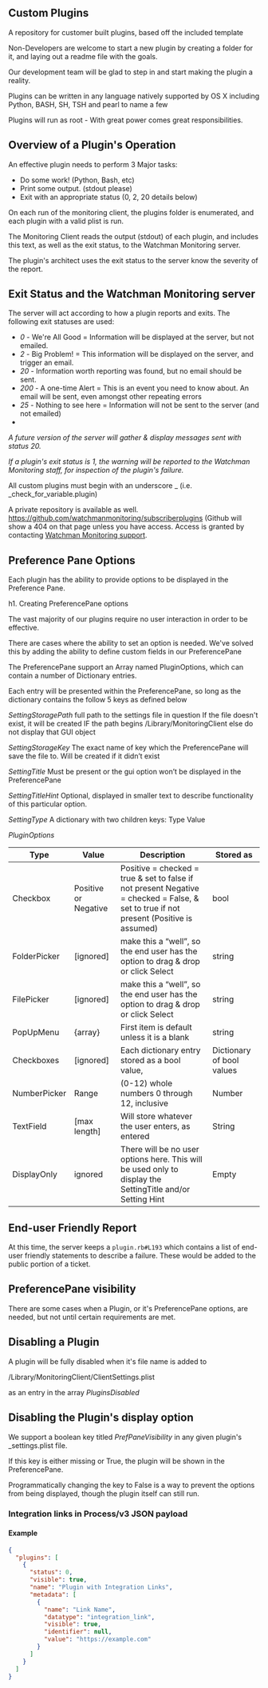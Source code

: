 Custom Plugins
--------------

A repository for customer built plugins, based off the included template

Non-Developers are welcome to start a new plugin by creating a folder for it, and laying out a readme file with the goals.

Our development team will be glad to step in and start making the plugin a reality.

Plugins can be written in any language natively supported by OS X including Python, BASH, SH, TSH and pearl to name a few

Plugins will run as root - With great power comes great responsibilities.

Overview of a Plugin's Operation
--------------

An effective plugin needs to perform 3 Major tasks:
* Do some work! (Python, Bash, etc)
* Print some output. (stdout please)
* Exit with an appropriate status (0, 2, 20 details below)

On each run of the monitoring client, the plugins folder is enumerated, and each plugin with a valid plist is run.

The Monitoring Client reads the output (stdout) of each plugin, and includes this text, as well as the exit status, to the Watchman Monitoring server.

The plugin's architect uses the exit status to the server know the severity of the report.


Exit Status and the Watchman Monitoring server 
--------------

The server will act according to how a plugin reports and exits.  The following exit statuses are used:

* *0* - We're All Good = Information will be displayed at the server, but not emailed.
* *2* - Big Problem! = This information will be displayed on the server, and trigger an email.
* *20* - Information worth reporting was found, but no email should be sent.
* *200* - A one-time Alert = This is an event you need to know about. An email will be sent, even amongst other repeating errors
* *25* - Nothing to see here = Information will not be sent to the server (and not emailed)
* 
_A future version of the server will gather & display messages sent with status 20._

_If a plugin's exit status is 1, the warning will be reported to the Watchman Monitoring staff, for inspection of the plugin's failure._


All custom plugins must begin with an underscore _ (i.e. _check_for_variable.plugin)

A private repository is available as well.
https://github.com/watchmanmonitoring/subscriberplugins (Github will show a 404 on that page unless you have access. Access is granted by contacting [Watchman Monitoring support](https://support.watchmanmonitoring.com/hc/requests/new).


Preference Pane Options
--------------

Each plugin has the ability to provide options to be displayed in the Preference Pane.


h1. Creating PreferencePane options

The vast majority of our plugins require no user interaction in order to be effective.

There are cases where the ability to set an option is needed. We've solved this by adding the ability to define custom fields in our PreferencePane

The PreferencePane support an Array named PluginOptions, which can contain a number of Dictionary entries.

Each entry will be presented within the PreferencePane, so long as the dictionary contains the follow 5 keys as defined below

*SettingStoragePath*
  full path to the settings file in question
	If the file doesn't exist, it will be created IF the path begins /Library/MonitoringClient
		else do not display that GUI object

*SettingStorageKey*
	The exact name of key which the PreferencePane will save the file to.
	Will be created if it didn’t exist

*SettingTitle*
	Must be present or the gui option won’t be displayed in the PreferencePane

*SettingTitleHint*
	Optional, displayed in smaller text to describe functionality of this particular option.

*SettingType*
	A dictionary with two children keys:
	Type
	Value


*PluginOptions*

|Type|Value|Description|Stored as|
|------|-----|-----|----|
|Checkbox|Positive or Negative|Positive = checked = true & set to false if not present Negative = checked = False, & set to true if not present (Positive is assumed)|bool|
|FolderPicker|[ignored]|make this a “well”, so the end user has the option to drag & drop or click Select|string|
|FilePicker|[ignored]|make this a “well”, so the end user has the option to drag & drop or click Select|string|
|PopUpMenu|{array}|First item is default unless it is a blank|string|
|Checkboxes|[ignored]|Each dictionary entry stored as a bool value, |Dictionary of bool values|
|NumberPicker|Range|(0-12) whole numbers 0 through 12, inclusive|Number|
|TextField|[max length]|Will store whatever the user enters, as entered|String|
|DisplayOnly|ignored|There will be no user options here. This will be used only to display the SettingTitle and/or Setting Hint|Empty|


End-user Friendly Report
--------------
At this time, the server keeps a `plugin.rb#L193` which contains a list of end-user friendly statements to describe a failure. These would be added to the public portion of a ticket.


PreferencePane visibility
--------------

There are some cases when a Plugin, or it's PreferencePane options, are needed, but not until certain requirements are met.

Disabling a Plugin
--------------

A plugin will be fully disabled when it's file name is added to 

/Library/MonitoringClient/ClientSettings.plist

as an entry in the array _PluginsDisabled_

Disabling the Plugin's display option
--------------

We support a boolean key titled _PrefPaneVisibility_ in any given plugin's _settings.plist file.

If this key is either missing or True, the plugin will be shown in the PreferencePane.

Programmatically changing the key to False is a way to prevent the options from being displayed, though the plugin itself can still run.


### Integration links in Process/v3 JSON payload

#### Example

```json
{
  "plugins": [
    {
      "status": 0,
      "visible": true,
      "name": "Plugin with Integration Links",
      "metadata": [
        {
          "name": "Link Name",
          "datatype": "integration_link",
          "visible": true,
          "identifier": null,
          "value": "https://example.com"
        }
      ]
    }
  ]
}
```
